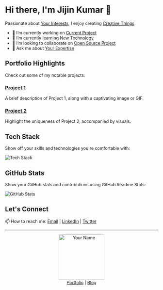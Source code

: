 # Hi there, I'm Jijin Kumar 👋

Passionate about [Your Interests](https://your-portfolio.com), I enjoy creating [Creative Things](https://your-portfolio.com/projects).

- 🔭 I’m currently working on [Current Project](https://github.com/your-username/current-project)
- 🌱 I’m currently learning [New Technology](https://learn-new-tech.com)
- 👯 I’m looking to collaborate on [Open Source Project](https://github.com/open-source-repo)
- 💬 Ask me about [Your Expertise](https://your-blog.com)

## Portfolio Highlights

Check out some of my notable projects:

### [Project 1](https://github.com/your-username/project-1)
A brief description of Project 1, along with a captivating image or GIF.

### [Project 2](https://github.com/your-username/project-2)
Highlight the uniqueness of Project 2, accompanied by visuals.

## Tech Stack

Show off your skills and technologies you're comfortable with:

![Tech Stack](tech-stack.png) <!-- Create an image that showcases your tech stack -->

## GitHub Stats

Show your GitHub stats and contributions using GitHub Readme Stats:

![GitHub Stats](https://github-readme-stats.vercel.app/api?username=your-username&show_icons=true&theme=dark)

## Let's Connect

📫 How to reach me: [Email](mailto:youremail@example.com) | [LinkedIn](https://www.linkedin.com/in/your-username) | [Twitter](https://twitter.com/your-twitter)

---

<p align="center">
  <img src="https://github.com/your-username.png" alt="Your Name" width="150px">
  <br>
  <a href="https://your-website.com">Portfolio</a> | <a href="https://blog.your-website.com">Blog</a>
</p>
